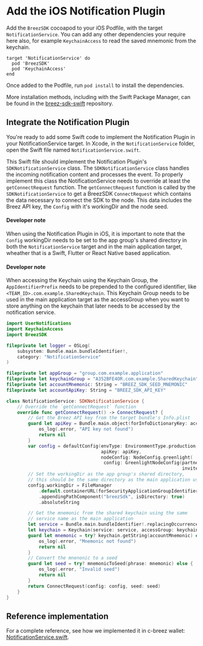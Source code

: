 # Add the iOS Notification Plugin

Add the `BreezSDK` cocoapod to your iOS Podfile, with the target `NotificationService`. You can add any other dependencies your require here also, for example `KeychainAccess` to read the saved mnemonic from the keychain.

```podfile
target 'NotificationService' do
  pod 'BreezSDK'
  pod 'KeychainAccess'
end
```

Once added to the Podfile, run `pod install` to install the dependencies.

More installation methods, including with the Swift Package Manager, can be found in the [breez-sdk-swift](https://github.com/breez/breez-sdk-swift/blob/main/README.md) repository.

## Integrate the Notification Plugin

You're ready to add some Swift code to implement the Notification Plugin in your NotificationService target. In Xcode, in the `NotificationService` folder, open the Swift file named `NotificationService.swift`.

This Swift file should implement the Notification Plugin's `SDKNotificationService` class. The `SDKNotificationService` class handles the incoming notification content and processes the event. To properly implement this class the NotificationService needs to override at least the `getConnectRequest` function. The `getConnectRequest` function is called by the `SDKNotificationService` to get a BreezSDK `ConnectRequest` which contains the data necessary to connect the SDK to the node. This data includes the Breez API key, the `Config` with it's workingDir and the node seed.

<div class="warning">
<h4>Developer note</h4>
When using the Notification Plugin in iOS, it is important to note that the <code>Config</code> workingDir needs to be set to the app group's shared directory in both the <code>NotificationService</code> target and in the main application target, wheather that is a Swift, Flutter or React Native based application.
</div>
<div class="warning">
<h4>Developer note</h4>
When accessing the Keychain using the Keychain Group, the <code>AppIdentifierPrefix</code> needs to be prepended to the configured identifier, like <code>&lt;TEAM_ID&gt;.com.example.SharedKeychain</code>. This Keychain Group needs to be used in the main application target as the accessGroup when you want to store anything on the keychain that later needs to be accessed by the notification service.
</div>

```swift
import UserNotifications
import KeychainAccess
import BreezSDK

fileprivate let logger = OSLog(
    subsystem: Bundle.main.bundleIdentifier!,
    category: "NotificationService"
)

fileprivate let appGroup = "group.com.example.application"
fileprivate let keychainGroup = "A352BFE4OR.com.example.SharedKeychain"
fileprivate let accountMnemonic: String = "BREEZ_SDK_SEED_MNEMONIC"
fileprivate let accountApiKey: String = "BREEZ_SDK_API_KEY"

class NotificationService: SDKNotificationService {
    // Override the `getConnectRequest` function
    override func getConnectRequest() -> ConnectRequest? {
        // Get the Breez API key from the target bundle's Info.plist
        guard let apiKey = Bundle.main.object(forInfoDictionaryKey: accountApiKey) as? String else {
            os_log(.error, "API key not found")
            return nil
        }
        var config = defaultConfig(envType: EnvironmentType.production, 
                                   apiKey: apiKey,
                                   nodeConfig: NodeConfig.greenlight(
                                    config: GreenlightNodeConfig(partnerCredentials: nil,
                                                                 inviteCode: nil)))
        // Set the workingDir as the app group's shared directory,
        // this should be the same directory as the main application uses
        config.workingDir = FileManager
            .default.containerURL(forSecurityApplicationGroupIdentifier: appGroup)!
            .appendingPathComponent("breezSdk", isDirectory: true)
            .absoluteString

        // Get the mnemonic from the shared keychain using the same 
        // service name as the main application
        let service = Bundle.main.bundleIdentifier!.replacingOccurrences(of: ".NotificationService", with: "")
        let keychain = Keychain(service: service, accessGroup: keychainGroup)
        guard let mnemonic = try? keychain.getString(accountMnemonic) else {
            os_log(.error, "Mnemonic not found")
            return nil
        }
        // Convert the mnenonic to a seed
        guard let seed = try? mnemonicToSeed(phrase: mnemonic) else {
            os_log(.error, "Invalid seed")
            return nil
        }
        return ConnectRequest(config: config, seed: seed)
    }
}
```

## Reference implementation
For a complete reference, see how we implemented it in c-breez wallet: [NotificationService.swift](https://github.com/breez/c-breez/blob/main/ios/Breez%20Notification%20Service%20Extension/NotificationService.swift).